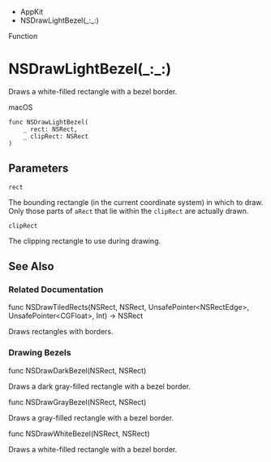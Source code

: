 

- AppKit
-  NSDrawLightBezel(\_:\_:) 

Function

# NSDrawLightBezel(\_:\_:)

Draws a white-filled rectangle with a bezel border.

macOS

``` source
func NSDrawLightBezel(
    _ rect: NSRect,
    _ clipRect: NSRect
)
```

## Parameters 

`rect`  

The bounding rectangle (in the current coordinate system) in which to draw. Only those parts of `aRect` that lie within the `clipRect` are actually drawn.

`clipRect`  

The clipping rectangle to use during drawing.

## See Also

### Related Documentation

func NSDrawTiledRects(NSRect, NSRect, UnsafePointer&lt;NSRectEdge>, UnsafePointer&lt;CGFloat>, Int) -> NSRect

Draws rectangles with borders.

### Drawing Bezels

func NSDrawDarkBezel(NSRect, NSRect)

Draws a dark gray-filled rectangle with a bezel border.

func NSDrawGrayBezel(NSRect, NSRect)

Draws a gray-filled rectangle with a bezel border.

func NSDrawWhiteBezel(NSRect, NSRect)

Draws a white-filled rectangle with a bezel border.

